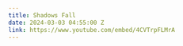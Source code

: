 ```yaml
---
title: Shadows Fall
date: 2024-03-03 04:55:00 Z
link: https://www.youtube.com/embed/4CVTrpFLMrA
---
```


